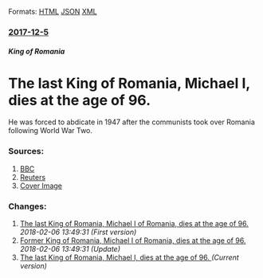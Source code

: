 
Formats: [HTML](/news/2017/12/5/the-last-king-of-romania-michael-i-dies-at-the-age-of-96.html)  [JSON](/news/2017/12/5/the-last-king-of-romania-michael-i-dies-at-the-age-of-96.json)  [XML](/news/2017/12/5/the-last-king-of-romania-michael-i-dies-at-the-age-of-96.xml)  

### [2017-12-5](/news/2017/12/5/index.md)

##### King of Romania
# The last King of Romania, Michael I, dies at the age of 96. 

He was forced to abdicate in 1947 after the communists took over Romania following World War Two.


### Sources:

1. [BBC](http://www.bbc.co.uk/news/world-europe-42234880)
2. [Reuters](https://www.reuters.com/article/us-romania-king/romanias-former-king-michael-dies-in-switzerland-at-age-of-96-idUSKBN1DZ1JC)
2. [Cover Image](https://ichef-1.bbci.co.uk/news/1024/cpsprodpb/B686/production/_99062764_7844c1ef-556b-44bb-a7ae-d61404dec566.jpg)

### Changes:

1. [The last King of Romania, Michael I of Romania, dies at the age of 96. ](/news/2017/12/5/the-last-king-of-romania-michael-i-of-romania-dies-at-the-age-of-96.md) _2018-02-06 13:49:31 (First version)_
2. [Former King of Romania, Michael I of Romania, dies at the age of 96. ](/news/2017/12/5/former-king-of-romania-michael-i-of-romania-dies-at-the-age-of-96.md) _2018-02-06 13:49:31 (Update)_
2. [The last King of Romania, Michael I, dies at the age of 96. ](/news/2017/12/5/the-last-king-of-romania-michael-i-dies-at-the-age-of-96.md) _(Current version)_

